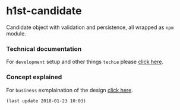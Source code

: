 # h1st-candidate
Candidate object with validation and persistence, all wrapped as `npm` module.

### Technical documentation

For `development` setup and other things `techie` please [click here](docs/README.md).

### Concept explained

For `business` exmplaination of the design [click here](docs-biz/README.md).

`(last update 2018-01-23 10:03)`

